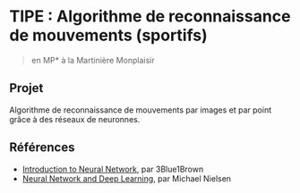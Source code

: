 # TIPE : Algorithme de reconnaissance de mouvements (sportifs)
> en MP* à la Martinière Monplaisir

## Projet

Algorithme de reconnaissance de mouvements par images et par point grâce à
des réseaux de neuronnes.

## Références

- [Introduction to Neural Network](http://3b1b.co/neural-networks), par 3Blue1Brown
- [Neural Network and Deep Learning](neuralnetworkanddeeplearning.com), par Michael Nielsen  
